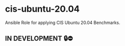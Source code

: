 # cis-ubuntu-20.04
Ansible Role for applying CIS Ubuntu 20.04 Benchmarks.

## IN DEVELOPMENT :lock::no_entry:
